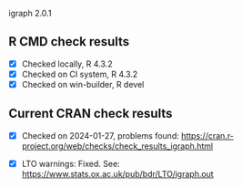 igraph 2.0.1

## R CMD check results

- [x] Checked locally, R 4.3.2
- [x] Checked on CI system, R 4.3.2
- [x] Checked on win-builder, R devel

## Current CRAN check results

- [x] Checked on 2024-01-27, problems found: https://cran.r-project.org/web/checks/check_results_igraph.html
- [x] LTO warnings: Fixed. See: <https://www.stats.ox.ac.uk/pub/bdr/LTO/igraph.out>


